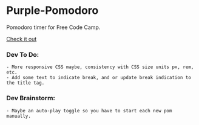 # Purple-Pomodoro
Pomodoro timer for Free Code Camp.

[Check it out](https://br3ntor.github.io/Purple-Pomodoro/)

### Dev To Do:
    - More responsive CSS maybe, consistency with CSS size units px, rem, etc.
    - Add some text to indicate break, and or update break indication to the title tag.

### Dev Brainstorm:
    - Maybe an auto-play toggle so you have to start each new pom manually.

